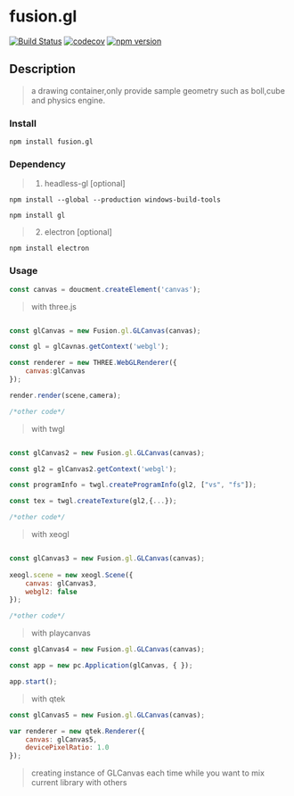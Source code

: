 # fusion.gl #
[![Build Status](https://travis-ci.org/axmand/fusion.gl.svg?branch=master)](https://travis-ci.org/axmand/fusion.gl)
[![codecov](https://codecov.io/gh/axmand/fusion.gl/branch/master/graph/badge.svg)](https://codecov.io/gh/axmand/fusion.gl)
[![npm version](https://badge.fury.io/js/fusion.gl.svg)](https://badge.fury.io/js/fusion.gl)

## Description ##
> a drawing container,only provide sample geometry such as boll,cube and physics engine.

### Install ###
```shell
npm install fusion.gl
```
### Dependency ###
> 1. headless-gl [optional]
```shell
npm install --global --production windows-build-tools
```
```shell
npm install gl
```
> 2. electron [optional]
```shell
npm install electron
```
### Usage ###
```javascript
const canvas = doucment.createElement('canvas');
```
> with three.js
```javascript

const glCanvas = new Fusion.gl.GLCanvas(canvas);

const gl = glCavnas.getContext('webgl');

const renderer = new THREE.WebGLRenderer({
    canvas:glCanvas
});

render.render(scene,camera);

/*other code*/
```
> with twgl
```javascript

const glCanvas2 = new Fusion.gl.GLCanvas(canvas);

const gl2 = glCanvas2.getContext('webgl');

const programInfo = twgl.createProgramInfo(gl2, ["vs", "fs"]);

const tex = twgl.createTexture(gl2,{...});

/*other code*/

```
> with xeogl
```javascript

const glCanvas3 = new Fusion.gl.GLCanvas(canvas);
        
xeogl.scene = new xeogl.Scene({
    canvas: glCanvas3,
    webgl2: false
});

/*other code*/

```
> with playcanvas
```javascript
const glCanvas4 = new Fusion.gl.GLCanvas(canvas);

const app = new pc.Application(glCanvas, { });

app.start();

```
> with qtek
```javascript
const glCanvas5 = new Fusion.gl.GLCanvas(canvas);

var renderer = new qtek.Renderer({
    canvas: glCanvas5,
    devicePixelRatio: 1.0
});

```

> creating instance of GLCanvas each time while you want to mix current library with others

